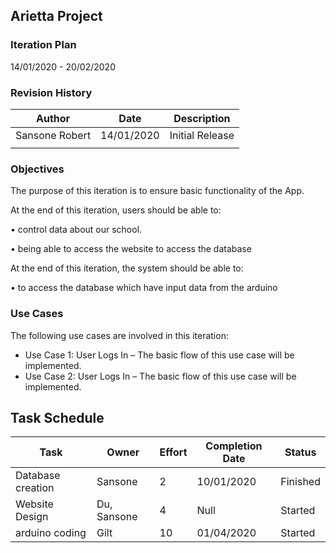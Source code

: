 ## Arietta Project
### Iteration Plan
14/01/2020 - 20/02/2020

### Revision History
| Author         | Date       | Description     |
|----------------|------------|-----------------|
| Sansone Robert | 14/01/2020 | Initial Release |
|                |            |                 |

### Objectives
The purpose of this iteration is to ensure basic functionality of the App. 

 At the end of this iteration, users should be able to:
 
•	control data about our school.

•      being able to access the website to access the database

At the end of this iteration, the system should be able to:

•	to access the database which have input data from the arduino


### Use Cases
The following use cases are involved in this iteration:
* Use Case 1: User Logs In – The basic flow of this use case will be implemented.
*	Use Case 2: User Logs In – The basic flow of this use case will be implemented.

## Task Schedule
| Task | Owner | Effort | Completion Date | Status |
|---|---|---|---|---|
|Database creation|Sansone|2|10/01/2020|Finished|
|Website Design|Du, Sansone|4|Null|Started|
|arduino coding|Gilt|10|01/04/2020|Started|
